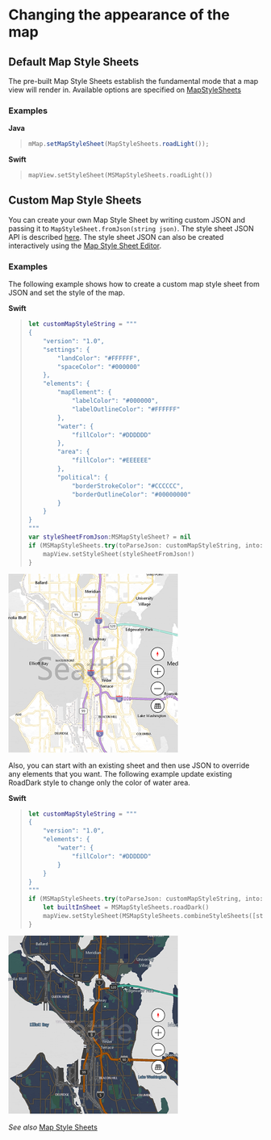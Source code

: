 # Changing the appearance of the map

## Default Map Style Sheets

The pre-built Map Style Sheets establish the fundamental mode that a map view will render in.  Available options are specified on [MapStyleSheets](../map-control-api/MapStyleSheets-class)

### Examples

**Java**

>```java
> mMap.setMapStyleSheet(MapStyleSheets.roadLight());
>```

**Swift**

>``` swift
> mapView.setStyleSheet(MSMapStyleSheets.roadLight())
>```

## Custom Map Style Sheets

You can create your own Map Style Sheet by writing custom JSON and passing it to `MapStyleSheet.fromJson(string json)`. The style sheet JSON API is described [here](https://docs.microsoft.com/en-us/windows/uwp/maps-and-location/elements-of-map-style-sheet). The style sheet JSON can also be created interactively using the [Map Style Sheet Editor](https://www.microsoft.com/p/map-style-sheet-editor/9nbhtcjt72ft).

### Examples

The following example shows how to create a custom map style sheet from JSON and set the style of the map.

**Swift**

> ``` swift
> let customMapStyleString = """
> {
>     "version": "1.0",
>     "settings": {
>         "landColor": "#FFFFFF",
>         "spaceColor": "#000000"
>     },
>     "elements": {
>         "mapElement": {
>             "labelColor": "#000000",
>             "labelOutlineColor": "#FFFFFF"
>         },
>         "water": {
>             "fillColor": "#DDDDDD"
>         },
>         "area": {
>             "fillColor": "#EEEEEE"
>         },
>         "political": {
>             "borderStrokeColor": "#CCCCCC",
>             "borderOutlineColor": "#00000000"
>         }
>     }
> }
> """
> var styleSheetFromJson:MSMapStyleSheet? = nil
> if (MSMapStyleSheets.try(toParseJson: customMapStyleString, into:&styleSheetFromJson)) {
>     mapView.setStyleSheet(styleSheetFromJson!)
> }
> ```

![Custom map style 1](media/change-map-styles-custom01.png)

Also, you can start with an existing sheet and then use JSON to override any elements that you want. The following example update existing RoadDark style to change only the color of water area.  

**Swift**

> ``` swift
> let customMapStyleString = """
> {
>     "version": "1.0",
>     "elements": {
>         "water": {
>             "fillColor": "#DDDDDD"
>         }
>     }
> }
> """
> if (MSMapStyleSheets.try(toParseJson: customMapStyleString, into:&styleSheetFromJson)) {
>     let builtInSheet = MSMapStyleSheets.roadDark()
>     mapView.setStyleSheet(MSMapStyleSheets.combineStyleSheets([styleSheetFromJson, builtInSheet]))
> }
> ```

![Custom Map style 2](media/change-map-styles-custom02.png)

_See also_
[Map Style Sheets](map-styles-sheets)
